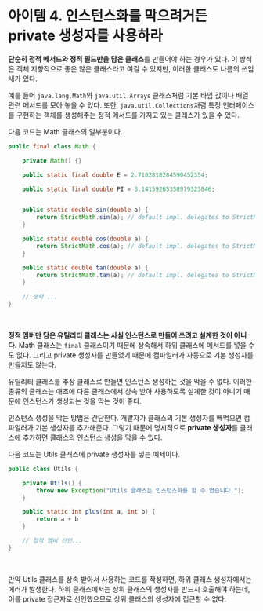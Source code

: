 # 아이템 4. 인스턴스화를 막으려거든 private 생성자를 사용하라

<b>단순히 정적 메서드와 정적 필드만을 담은 클래스</b>를 만들어야 하는 경우가 있다. 이 방식은 객체 지향적으로 좋은 않은 클래스라고 여길 수 있지만, 이러한 클래스도 나름의 쓰임새가 있다.

예를 들어 ```java.lang.Math```와 ```java.util.Arrays``` 클래스처럼 기본 타입 값이나 배열 관련 메서드를 모아 놓을 수 있다. 또한, ```java.util.Collections```처럼 특정 인터페이스를 구현하는 객체를 생성해주는 정적 메서드를 가지고 있는 클래스가 있을 수 있다.

다음 코드는 Math 클래스의 일부분이다.

```java
public final class Math {

    private Math() {}

    public static final double E = 2.7182818284590452354;

    public static final double PI = 3.14159265358979323846;


    public static double sin(double a) {
        return StrictMath.sin(a); // default impl. delegates to StrictMath
    }

    public static double cos(double a) {
        return StrictMath.cos(a); // default impl. delegates to StrictMath
    }

    public static double tan(double a) {
        return StrictMath.tan(a); // default impl. delegates to StrictMath
    }
    
    // 생략 ...
}
```

<br/>

<b>정적 멤버만 담은 유틸리티 클래스는 사실 인스턴스로 만들어 쓰려고 설계한 것이 아니다.</b> Math 클래스는 ```final``` 클래스이기 때문에 상속해서 하위 클래스에 메서드를 넣을 수도 없다. 그리고 private 생성자를 만들었기 때문에 컴파일러가 자동으로 기본 생성자를 만들지도 않는다.

유틸리티 클래스를 추상 클래스로 만들면 인스턴스 생성하는 것을 막을 수 없다. 이러한 종류의 클래스는 애초에 다른 클래스에서 상속 받아 사용하도록 설계한 것이 아니기 때문에 인스턴스가 생성되는 것을 막는 것이 좋다.

인스턴스 생성을 막는 방법은 간단한다. 개발자가 클래스의 기본 생성자를 빼먹으면 컴파일러가 기본 생성자를 추가해준다. 그렇기 때문에 명시적으로 <b>private 생성자</b>를 클래스에 추가하면 클래스의 인스턴스 생성을 막을 수 있다.

다음 코드는 Utils 클래스에 private 생성자를 넣는 예제이다.

```java
public class Utils {

    private Utils() {
        throw new Exception("Utils 클래스는 인스턴스화를 할 수 없습니다.");
    }

    public static int plus(int a, int b) { 
        return a + b
    }

    // 정적 멤버 선언...
}
```

<br/>

만약 Utils 클래스를 상속 받아서 사용하는 코드를 작성하면, 하위 클래스 생성자에서는 에러가 발생한다. 하위 클래스에서는 상위 클래스의 생성자를 반드시 호출해야 하는데, 이를 private 접근자로 선언했으므로 상위 클래스의 생성자에 접근할 수 없다.